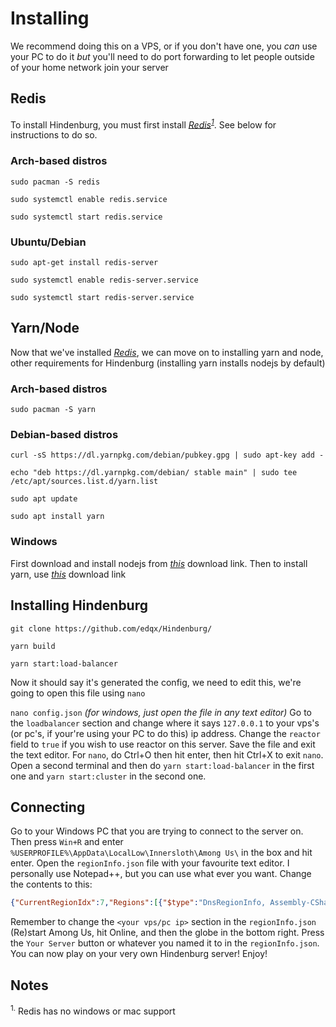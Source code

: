 # Installing
We recommend doing this on a VPS, or if you don't have one, you *can* use your PC to do it *but* you'll need to do port forwarding to let people outside of your home network join your server
## Redis
To install Hindenburg, you must first install [*Redis*](https://redis.io)<sup>[*1*](Installing.md#notes)</sup>. See below for instructions to do so.

### Arch-based distros
`sudo pacman -S redis`

`sudo systemctl enable redis.service`

`sudo systemctl start redis.service`

### Ubuntu/Debian
`sudo apt-get install redis-server`

`sudo systemctl enable redis-server.service`

`sudo systemctl start redis-server.service`

## Yarn/Node
Now that we've installed [*Redis*](https://redis.io), we can move on to installing yarn and node, other requirements for Hindenburg (installing yarn installs nodejs by default)

### Arch-based distros

`sudo pacman -S yarn`

### Debian-based distros

`curl -sS https://dl.yarnpkg.com/debian/pubkey.gpg | sudo apt-key add -`

`echo "deb https://dl.yarnpkg.com/debian/ stable main" | sudo tee /etc/apt/sources.list.d/yarn.list`

`sudo apt update`

`sudo apt install yarn`

### Windows

First download and install nodejs from [*this*](https://nodejs.org/dist/v16.2.0/node-v16.2.0-x64.msi) download link.
Then to install yarn, use [*this*](https://classic.yarnpkg.com/latest.msi) download link

## Installing Hindenburg

`git clone https://github.com/edqx/Hindenburg/`

`yarn build`

`yarn start:load-balancer`

Now it should say it's generated the config, we need to edit this, we're going to open this file using `nano`

`nano config.json` *(for windows, just open the file in any text editor)*
Go to the `loadbalancer` section and change where it says `127.0.0.1` to your vps's (or pc's, if your're using your PC to do this) ip address. Change the `reactor` field to `true` if you wish to use reactor on this server. Save the file and exit the text editor. For `nano`, do Ctrl+O then hit enter, then hit Ctrl+X to exit `nano`. Open a second terminal and then do
`yarn start:load-balancer`
in the first one and 
`yarn start:cluster`
in the second one.

## Connecting

Go to your Windows PC that you are trying to connect to the server on. Then press `Win+R` and enter `%USERPROFILE%\AppData\LocalLow\Innersloth\Among Us\` in the box and hit enter. Open the `regionInfo.json` file with your favourite text editor. I personally use Notepad++, but you can use what ever you want. Change the contents to this:
```json
{"CurrentRegionIdx":7,"Regions":[{"$type":"DnsRegionInfo, Assembly-CSharp","Fqdn":"na.mm.among.us","DefaultIp":"50.116.1.42","Port":22023,"Name":"North America","TranslateName":289},{"$type":"DnsRegionInfo, Assembly-CSharp","Fqdn":"eu.mm.among.us","DefaultIp":"172.105.251.170","Port":22023,"Name":"Europe","TranslateName":290},{"$type":"DnsRegionInfo, Assembly-CSharp","Fqdn":"as.mm.among.us","DefaultIp":"139.162.111.196","Port":22023,"Name":"Asia","TranslateName":291},{"$type":"DnsRegionInfo, Assembly-CSharp","Fqdn":"192.99.166.97","DefaultIp":"<your vps/pc ip>","Port":22023,"Name":"My Server","TranslateName":1003}]}
```
Remember to change the `<your vps/pc ip>` section in the `regionInfo.json`
(Re)start Among Us, hit Online, and then the globe in the bottom right. Press the `Your Server` button or whatever you named it to in the `regionInfo.json`. You can now play on your very own Hindenburg server! Enjoy! 
## Notes
<sup>1.</sup> Redis has no windows or mac support
